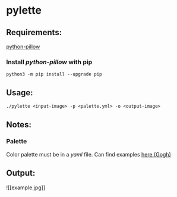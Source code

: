 
# pylette

## Requirements:
[python-pillow](https://github.com/python-pillow/Pillow)

### Install *python-pillow* with pip
`python3 -m pip install --upgrade pip`

## Usage:
 `./pylette <input-image> -p <palette.yml> -o <output-image>`

## Notes:

### Palette
Color palette must be in a *yaml* file.
Can find examples [here (Gogh)](https://github.com/Gogh-Co/Gogh)

## Output:
![[example.jpg]]